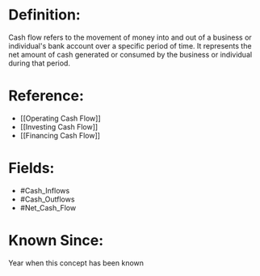 

# Definition:
Cash flow refers to the movement of money into and out of a business or individual's bank account over a specific period of time. It represents the net amount of cash generated or consumed by the business or individual during that period.

# Reference:
- [[Operating Cash Flow]]
- [[Investing Cash Flow]]
- [[Financing Cash Flow]]

# Fields: 
- #Cash_Inflows
- #Cash_Outflows
- #Net_Cash_Flow

# Known Since:
Year when this concept has been known

